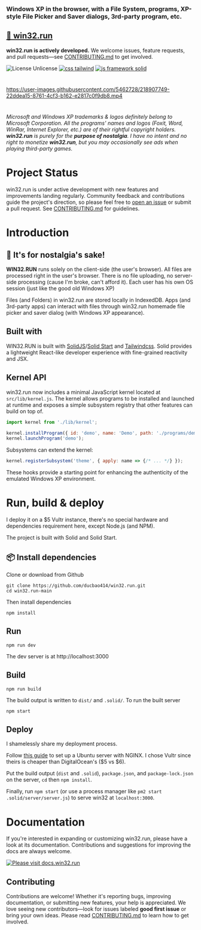 ### Windows XP in the browser, with a File System, programs, XP-style File Picker and Saver dialogs, 3rd-party program, etc.
## [🍭 win32.run](https://win32.run)

**win32.run is actively developed.** We welcome issues, feature requests, and pull requests—see [CONTRIBUTING.md](CONTRIBUTING.md) to get involved.

![License Unlicense](https://badgen.net/badge/license/Unlicense/green)
[![css tailwind](https://badgen.net/badge/css/tailwind/blue)](https://github.com/tailwindlabs/tailwindcss)
[![js framework solid](https://badgen.net/badge/built/solid/blue)](https://github.com/solidjs/solid)

#
https://user-images.githubusercontent.com/5462728/218907749-22ddea15-8761-4cf3-b162-e2817c0f9db8.mp4
#
*Microsoft and Windows XP trademarks & logos definitely belong to Microsoft Corporation. All the programs' names and logos (Foxit, Word, WinRar, Internet Explorer, etc.) are of their rightful copyright holders. **win32.run** is purely for the **purpose of nostalgia**. I have no intent and no right to monetize  **win32.run**, but you may occasionally see ads when playing third-party games.*

# Project Status

win32.run is under active development with new features and improvements landing regularly. Community feedback and contributions guide the project's direction, so please feel free to [open an issue](https://github.com/ducbao414/win32.run-another-server/issues) or submit a pull request. See [CONTRIBUTING.md](CONTRIBUTING.md) for guidelines.

# Introduction
## 🦄 It's for nostalgia's sake!

**WIN32.RUN** runs solely on the client-side (the user's browser). All files are processed right in the user's browser. There is no file uploading, no server-side processing (cause I'm broke, can't afford it). Each user has his own OS session (just like the good old Windows XP)

Files (and Folders) in win32.run are stored locally in IndexedDB. Apps (and 3rd-party apps) can interact with files through win32.run homemade file picker and saver dialog (with Windows XP appearance).
## Built with
WIN32.RUN is built with [SolidJS](https://github.com/solidjs/solid)/[Solid Start](https://github.com/solidjs/solid-start) and [Tailwindcss](https://github.com/tailwindlabs/tailwindcss).
Solid provides a lightweight React-like developer experience with fine-grained reactivity and JSX.

## Kernel API

win32.run now includes a minimal JavaScript kernel located at `src/lib/kernel.js`. The kernel
allows programs to be installed and launched at runtime and exposes a simple subsystem registry
that other features can build on top of.

```javascript
import kernel from './lib/kernel';

kernel.installProgram({ id: 'demo', name: 'Demo', path: './programs/demo.jsx' });
kernel.launchProgram('demo');
```

Subsystems can extend the kernel:

```javascript
kernel.registerSubsystem('theme', { apply: name => {/* ... */} });
```

These hooks provide a starting point for enhancing the authenticity of the emulated Windows XP
environment.

# Run, build & deploy
I deploy it on a $5 Vultr instance, there's no special hardware and dependencies requirement here, except Node.js (and NPM).

The project is built with Solid and Solid Start.
## 📦 Install dependencies
Clone or download from Github
```shell
git clone https://github.com/ducbao414/win32.run.git
cd win32.run-main
```
Then install dependencies
```shell
npm install
```
## Run
```shell
npm run dev
```
The dev server is at http://localhost:3000
## Build
```shell
npm run build
```
The build output is written to `dist/` and `.solid/`.
To run the built server
```shell
npm start
```
## Deploy
I shamelessly share my deployment process.

Follow [this guide](https://www.digitalocean.com/community/tutorials/how-to-set-up-a-node-js-application-for-production-on-ubuntu-20-04) to set up a Ubuntu server with NGINX. I chose Vultr since theirs is cheaper than DigitalOcean's ($5 vs $6).

Put the build output (`dist` and `.solid`), `package.json`, and `package-lock.json` on the server, `cd` then `npm install`.

Finally, run `npm start` (or use a process manager like `pm2 start .solid/server/server.js`) to serve win32 at `localhost:3000`.
# Documentation
If you're interested in expanding or customizing win32.run, please have a look at its documentation. Contributions and suggestions for improving the docs are always welcome.

[![Please visit docs.win32.run](https://img.shields.io/badge/view-Documentation-blue?style=for-the-badge)](https://docs.win32.run)

## Contributing

Contributions are welcome! Whether it's reporting bugs, improving documentation, or submitting new features, your help is appreciated. We love seeing new contributors—look for issues labeled **good first issue** or bring your own ideas. Please read [CONTRIBUTING.md](CONTRIBUTING.md) to learn how to get involved.
